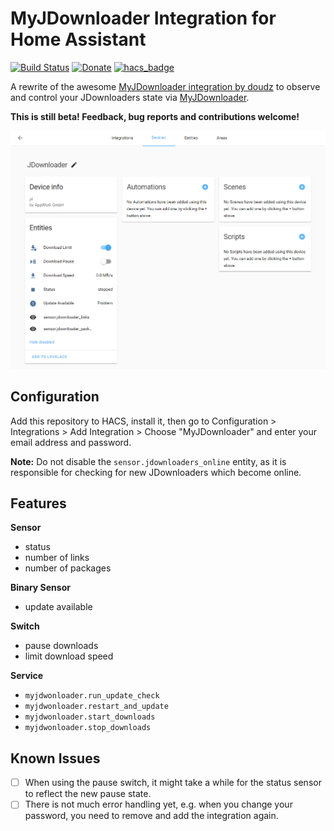 # MyJDownloader Integration for Home Assistant

[![Build Status](https://travis-ci.com/doudz/homeassistant-myjdownloader.svg?branch=master)](https://travis-ci.com/doudz/homeassistant-myjdownloader)
[![Donate](https://img.shields.io/badge/Donate-PayPal-green.svg)](https://paypal.me/sebramage)
[![hacs_badge](https://img.shields.io/badge/HACS-Custom-orange.svg)](https://github.com/custom-components/hacs)

A rewrite of the awesome [MyJDownloader integration by doudz](https://github.com/doudz/homeassistant-myjdownloader) to observe and control your JDownloaders state via [MyJDownloader](https://my.jdownloader.org/). 

**This is still beta! Feedback, bug reports and contributions welcome!**

![Device](jdownloader.png)

## Configuration

Add this repository to HACS, install it, then go to Configuration > Integrations > Add Integration > Choose "MyJDownloader" and enter your email address and password.

**Note:** Do not disable the `sensor.jdownloaders_online` entity, as it is responsible for checking for new JDownloaders which become online.

## Features

**Sensor**

- status
- number of links
- number of packages

**Binary Sensor**

- update available

**Switch**

- pause downloads
- limit download speed

**Service**

- `myjdwonloader.run_update_check`
- `myjdwonloader.restart_and_update`
- `myjdwonloader.start_downloads`
- `myjdwonloader.stop_downloads`

## Known Issues

- [ ] When using the pause switch, it might take a while for the status sensor to reflect the new pause state.
- [ ] There is not much error handling yet, e.g. when you change your password, you need to remove and add the integration again.
